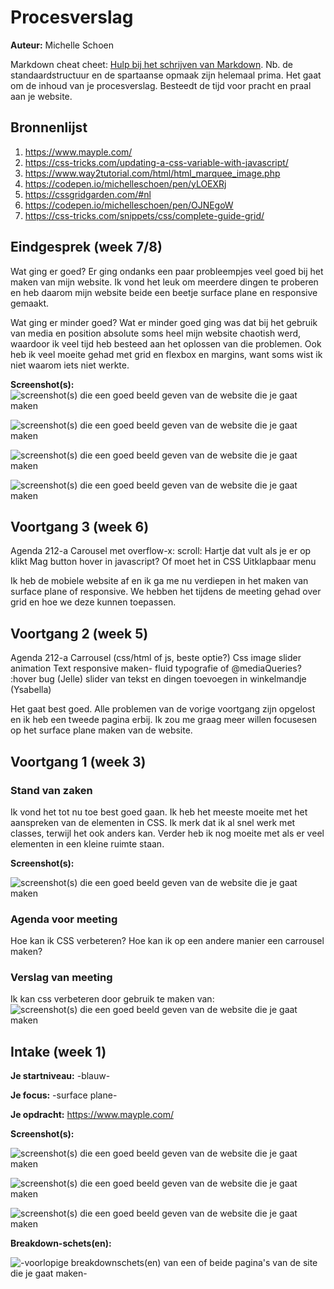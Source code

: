 # Procesverslag
**Auteur:** Michelle Schoen

Markdown cheat cheet: [Hulp bij het schrijven van Markdown](https://github.com/adam-p/markdown-here/wiki/Markdown-Cheatsheet). Nb. de standaardstructuur en de spartaanse opmaak zijn helemaal prima. Het gaat om de inhoud van je procesverslag. Besteedt de tijd voor pracht en praal aan je website.



## Bronnenlijst
1. https://www.mayple.com/
2. https://css-tricks.com/updating-a-css-variable-with-javascript/
3. https://www.way2tutorial.com/html/html_marquee_image.php
4. https://codepen.io/michelleschoen/pen/yLOEXRj
5. https://cssgridgarden.com/#nl
6. https://codepen.io/michelleschoen/pen/OJNEgoW
7. https://css-tricks.com/snippets/css/complete-guide-grid/





## Eindgesprek (week 7/8)

Wat ging er goed?
Er ging ondanks een paar probleempjes veel goed bij het maken van mijn website. Ik vond het leuk om meerdere dingen te proberen en heb daarom mijn website beide een beetje surface plane en responsive gemaakt. 

Wat ging er minder goed?
Wat er minder goed ging was dat bij het gebruik van media en position absolute soms heel mijn website chaotish werd, waardoor ik veel tijd heb besteed aan het oplossen van die problemen. Ook heb ik veel moeite gehad met grid en flexbox en margins, want soms wist ik niet waarom iets niet werkte. 

**Screenshot(s):**
![screenshot(s) die een goed beeld geven van de website die je gaat maken](images/eindresultaat1.png)

![screenshot(s) die een goed beeld geven van de website die je gaat maken](images/eindresultaat2.png)

![screenshot(s) die een goed beeld geven van de website die je gaat maken](images/eindresultaat3.png)

![screenshot(s) die een goed beeld geven van de website die je gaat maken](images/eindresultaat4.png)



## Voortgang 3 (week 6)

Agenda 212-a
Carousel met overflow-x: scroll: 
Hartje dat vult als je er op klikt 
Mag button hover in javascript? Of moet het in CSS
Uitklapbaar menu

Ik heb de mobiele website af en ik ga me nu verdiepen in het maken van surface plane of responsive. We hebben het tijdens de meeting gehad over grid en hoe we deze kunnen toepassen. 



## Voortgang 2 (week 5)

Agenda 212-a
Carrousel (css/html of js, beste optie?) 
Css image slider animation 
Text responsive maken- fluid typografie of @mediaQueries? 
:hover bug (Jelle)
slider van tekst en dingen toevoegen in winkelmandje (Ysabella)

Het gaat best goed. Alle problemen van de vorige voortgang zijn opgelost en ik heb een tweede pagina erbij. Ik zou me graag meer willen focusesen op het surface plane maken van de website. 



## Voortgang 1 (week 3)

### Stand van zaken

Ik vond het tot nu toe best goed gaan. Ik heb het meeste moeite met het aanspreken van de elementen in CSS. Ik merk dat ik al snel werk met classes, terwijl het ook anders kan. Verder heb ik nog moeite met als er veel elementen in een kleine ruimte staan. 

**Screenshot(s):**

![screenshot(s) die een goed beeld geven van de website die je gaat maken](images/img4.png)


### Agenda voor meeting

Hoe kan ik CSS verbeteren?
Hoe kan ik op een andere manier een carrousel maken?

### Verslag van meeting

Ik kan css verbeteren door gebruik te maken van:
![screenshot(s) die een goed beeld geven van de website die je gaat maken](images/css.png)



## Intake (week 1)

**Je startniveau:** -blauw-

**Je focus:** -surface plane-

**Je opdracht:** https://www.mayple.com/

**Screenshot(s):**

![screenshot(s) die een goed beeld geven van de website die je gaat maken](images/img1.png)

![screenshot(s) die een goed beeld geven van de website die je gaat maken](images/img2.png)

![screenshot(s) die een goed beeld geven van de website die je gaat maken](images/img3.png)


**Breakdown-schets(en):**

![-voorlopige breakdownschets(en) van een of beide pagina's van de site die je gaat maken-](images/breakdownschets.png)
